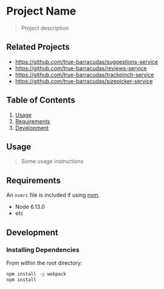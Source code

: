 # Project Name

> Project description

## Related Projects

  - https://github.com/true-barracudas/suggestions-service
  - https://github.com/true-barracudas/reviews-service
  - https://github.com/true-barracudas/trackpinch-service
  - https://github.com/true-barracudas/sizepicker-service

## Table of Contents

1. [Usage](#Usage)
1. [Requirements](#requirements)
1. [Development](#development)

## Usage

> Some usage instructions

## Requirements

An `nvmrc` file is included if using [nvm](https://github.com/creationix/nvm).

- Node 6.13.0
- etc

## Development

### Installing Dependencies

From within the root directory:

```sh
npm install -g webpack
npm install
```

